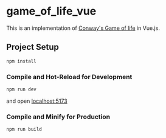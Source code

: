 # game_of_life_vue

This is an implementation of [Conway's Game of life](https://en.wikipedia.org/wiki/Conway%27s_Game_of_Life) in Vue.js.

## Project Setup

```sh
npm install
```

### Compile and Hot-Reload for Development

```sh
npm run dev
```

and open [localhost:5173](http://localhost:5173/)

### Compile and Minify for Production

```sh
npm run build
```

